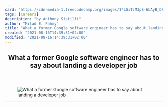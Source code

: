 ```yaml
---
card: "https://cdn-media-1.freecodecamp.org/images/1*LGiTzM3pS-6bAyB_DPGYZA.jpeg"
tags: [Careers]
description: "by Anthony Sistilli"
author: "Milad E. Fahmy"
title: "What a former Google software engineer has to say about landing a developer job"
created: "2021-08-16T14:39:31+02:00"
modified: "2021-08-16T14:39:31+02:00"
---
```

<div class="site-wrapper">
<main id="site-main" class="site-main outer">
<div class="inner">
<article class="post-full post tag-careers tag-jobs tag-life-lessons tag-technology tag-tech ">
<header class="post-full-header">
<h1 class="post-full-title">What a former Google software engineer has to say about landing a developer job</h1>
</header>
<figure class="post-full-image">
<picture>
<source media="(max-width: 700px)" sizes="1px" srcset="data:image/gif;base64,R0lGODlhAQABAIAAAAAAAP///yH5BAEAAAAALAAAAAABAAEAAAIBRAA7 1w">
<source media="(min-width: 701px)" sizes="(max-width: 800px) 400px,
(max-width: 1170px) 700px,
1400px" srcset="https://cdn-media-1.freecodecamp.org/images/1*LGiTzM3pS-6bAyB_DPGYZA.jpeg 300w,
https://cdn-media-1.freecodecamp.org/images/1*LGiTzM3pS-6bAyB_DPGYZA.jpeg 600w,
https://cdn-media-1.freecodecamp.org/images/1*LGiTzM3pS-6bAyB_DPGYZA.jpeg 1000w,
https://cdn-media-1.freecodecamp.org/images/1*LGiTzM3pS-6bAyB_DPGYZA.jpeg 2000w">
<img onerror="this.style.display='none'" src="https://cdn-media-1.freecodecamp.org/images/1*LGiTzM3pS-6bAyB_DPGYZA.jpeg" alt="What a former Google software engineer has to say about landing a developer job">
</picture>
</figure>
<section class="post-full-content">
<div class="post-content medium-migrated-article">
</div>
<hr>
</section>
</article>
</div>
</main>
</div>
<!-- Google Tag Manager (noscript) -->
<!-- End Google Tag Manager (noscript) -->
